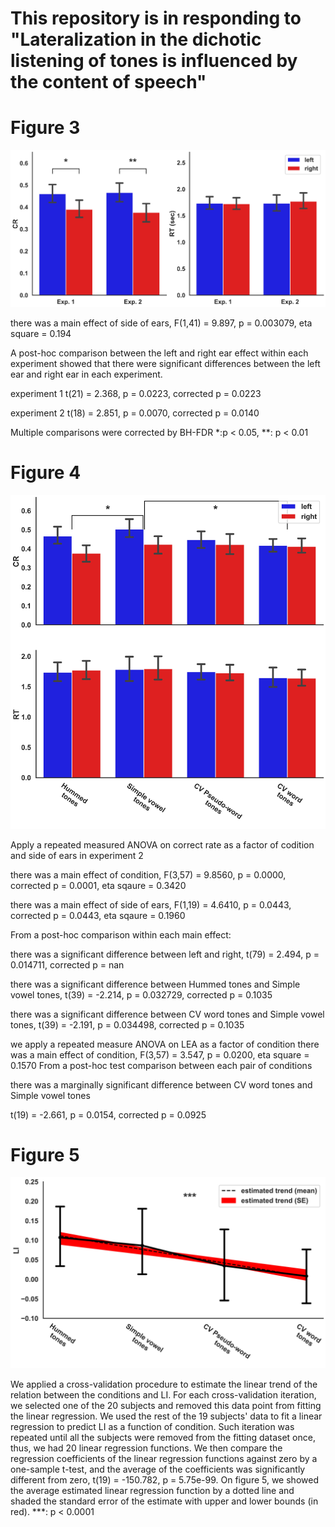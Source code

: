 # This repository is in responding to "Lateralization in the dichotic listening of tones is influenced by the content of speech"

# Figure 3
![fig3](https://github.com/nmningmei/dichotic-listening-of-tones-is-influenced-by-the-content-of-speech/blob/master/figures/figure%203.jpeg)

there was a main effect of side of ears, F(1,41) = 9.897, p = 0.003079, eta square = 0.194

A post-hoc comparison between the left and right ear effect within each experiment showed that there were significant differences between the left ear and right ear in each experiment.

experiment 1 t(21) = 2.368, p = 0.0223, corrected p = 0.0223

experiment 2 t(18) = 2.851, p = 0.0070, corrected p = 0.0140

Multiple comparisons were corrected by BH-FDR
*:p < 0.05, **: p < 0.01



# Figure 4
![fig4](https://github.com/nmningmei/dichotic-listening-of-tones-is-influenced-by-the-content-of-speech/blob/master/figures/figure%204.jpeg)


Apply a repeated measured ANOVA on correct rate as a factor of codition and side of ears in experiment 2

there was a main effect of condition, F(3,57) = 9.8560, p = 0.0000, corrected p = 0.0001, eta sqaure = 0.3420

there was a main effect of side of ears, F(1,19) = 4.6410, p = 0.0443, corrected p = 0.0443, eta sqaure = 0.1960

From a post-hoc comparison within each main effect:

there was a significant difference between left and right, t(79) = 2.494, p = 0.014711, corrected p = nan

there was a significant difference between Hummed
tones and Simple vowel
tones, t(39) = -2.214, p = 0.032729, corrected p = 0.1035

there was a significant difference between CV word
tones and Simple vowel
tones, t(39) = -2.191, p = 0.034498, corrected p = 0.1035

we apply a repeated measure ANOVA on LEA as a factor of condition
there was a main effect of condition, F(3,57) = 3.547, p = 0.0200, eta square = 0.1570
From a post-hoc test comparison between each pair of conditions

there was a marginally significant difference between CV word
tones and Simple vowel
tones

t(19) = -2.661, p = 0.0154, corrected p = 0.0925



# Figure 5
![fig5](https://github.com/nmningmei/dichotic-listening-of-tones-is-influenced-by-the-content-of-speech/blob/master/figures/figure%205.jpeg)


We applied a cross-validation procedure to estimate the linear trend of the relation between the conditions and LI. 
For each cross-validation iteration, we selected one of the 20 subjects and removed this data point from fitting the linear regression. 
We used the rest of the 19 subjects' data to fit a linear regression to predict LI as a function of condition. 
Such iteration was repeated until all the subjects were removed from the fitting dataset once, thus, we had 20 linear regression functions. 
We then compare the regression coefficients of the linear regression functions against zero by a one-sample t-test, 
and the average of the coefficients was significantly different from zero, t(19) = -150.782, p = 5.75e-99. 
On figure 5, we showed the average estimated linear regression function by a dotted line and shaded the standard error of the estimate with upper and lower bounds (in red). ***: p < 0.0001 

